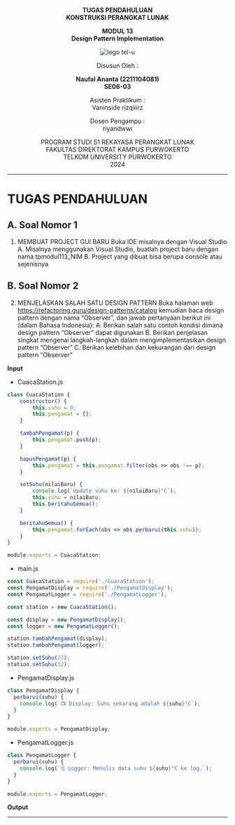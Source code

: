 <div align="center">

**TUGAS PENDAHULUAN**  
**KONSTRUKSI PERANGKAT LUNAK**

**MODUL 13**  
**Design Pattern Implementation**

![logo tel-u](https://github.com/user-attachments/assets/3a44181d-9c92-47f6-8cf0-87755117fd99)

Disusun Oleh :

**Naufal Ananta (2211104081)**  
**SE06-03**

Asisten Praktikum :  
Vaninside
rizqiiirz

Dosen Pengampu :  
riyandwwi

PROGRAM STUDI S1 REKAYASA PERANGKAT LUNAK  
FAKULTAS DIREKTORAT KAMPUS PURWOKERTO  
TELKOM UNIVERSITY PURWOKERTO  
2024

</div>

---

# TUGAS PENDAHULUAN

## A. Soal Nomor 1

1. MEMBUAT PROJECT GUI BARU
Buka IDE misalnya dengan Visual Studio
A. Misalnya menggunakan Visual Studio, buatlah project baru dengan nama tpmodul113_NIM
B. Project yang dibuat bisa berupa console atau sejenisnya


## B. Soal Nomor 2
2. MENJELASKAN SALAH SATU DESIGN PATTERN
Buka halaman web https://refactoring.guru/design-patterns/catalog kemudian baca design pattern
dengan nama “Observer”, dan jawab pertanyaan berikut ini (dalam Bahasa Indonesia):
A. Berikan salah satu contoh kondisi dimana design pattern “Observer” dapat digunakan
B. Berikan penjelasan singkat mengenai langkah-langkah dalam mengimplementasikan design pattern
“Observer”
C. Berikan kelebihan dan kekurangan dari design pattern “Observer”

**Input**

- CuacaStation.js

```js
class CuacaStation {
    constructor() {
        this.suhu = 0;
        this.pengamat = [];
    }

    tambahPengamat(p) {
        this.pengamat.push(p);
    }

    hapusPengamat(p) {
        this.pengamat = this.pengamat.filter(obs => obs !== p);
    }

    setSuhu(nilaiBaru) {
        console.log(`Update suhu ke: ${nilaiBaru}°C`);
        this.suhu = nilaiBaru;
        this.beritahuSemua();
    }

    beritahuSemua() {
        this.pengamat.forEach(obs => obs.perbarui(this.suhu));
    }
}

module.exports = CuacaStation;

```

- main.js

```js
const CuacaStation = require('./CuacaStation');
const PengamatDisplay = require('./PengamatDisplay');
const PengamatLogger = require('./PengamatLogger');

const station = new CuacaStation();

const display = new PengamatDisplay();
const logger = new PengamatLogger();

station.tambahPengamat(display);
station.tambahPengamat(logger);

station.setSuhu(27);
station.setSuhu(32);

```

- PengamatDisplay.js

```js
class PengamatDisplay {
  perbarui(suhu) {
    console.log(`📺 Display: Suhu sekarang adalah ${suhu}°C`);
  }
}

module.exports = PengamatDisplay;

```
- PengamatLogger.js
```js
class PengamatLogger {
  perbarui(suhu) {
    console.log(`🗒️ Logger: Menulis data suhu ${suhu}°C ke log.`);
  }
}

module.exports = PengamatLogger;

```
**Output**




---
